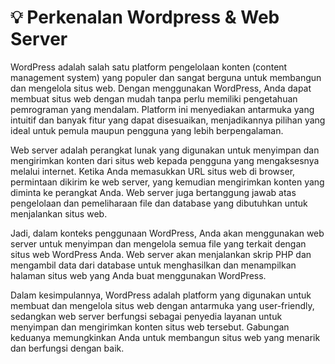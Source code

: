 # 💡 Perkenalan Wordpress & Web Server

WordPress adalah salah satu platform pengelolaan konten (content management system) yang populer dan sangat berguna untuk membangun dan mengelola situs web. Dengan menggunakan WordPress, Anda dapat membuat situs web dengan mudah tanpa perlu memiliki pengetahuan pemrograman yang mendalam. Platform ini menyediakan antarmuka yang intuitif dan banyak fitur yang dapat disesuaikan, menjadikannya pilihan yang ideal untuk pemula maupun pengguna yang lebih berpengalaman.

Web server adalah perangkat lunak yang digunakan untuk menyimpan dan mengirimkan konten dari situs web kepada pengguna yang mengaksesnya melalui internet. Ketika Anda memasukkan URL situs web di browser, permintaan dikirim ke web server, yang kemudian mengirimkan konten yang diminta ke perangkat Anda. Web server juga bertanggung jawab atas pengelolaan dan pemeliharaan file dan database yang dibutuhkan untuk menjalankan situs web.

Jadi, dalam konteks penggunaan WordPress, Anda akan menggunakan web server untuk menyimpan dan mengelola semua file yang terkait dengan situs web WordPress Anda. Web server akan menjalankan skrip PHP dan mengambil data dari database untuk menghasilkan dan menampilkan halaman situs web yang Anda buat menggunakan WordPress.

Dalam kesimpulannya, WordPress adalah platform yang digunakan untuk membuat dan mengelola situs web dengan antarmuka yang user-friendly, sedangkan web server berfungsi sebagai penyedia layanan untuk menyimpan dan mengirimkan konten situs web tersebut. Gabungan keduanya memungkinkan Anda untuk membangun situs web yang menarik dan berfungsi dengan baik.
